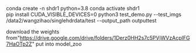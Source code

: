 conda create -n shdr1 python=3.8
conda activate shdr1  
pip install 
CUDA_VISIBLE_DEVICES=0 python3 test_demo.py --test_imgs /data2/wangzihao/singlehdrdata/test --output_path outputtest

download the weights from"https://drive.google.com/drive/folders/1Derz0HH2s7c5PVjWVzAcpIFG7HaOTp2Z" put into model_zoo

